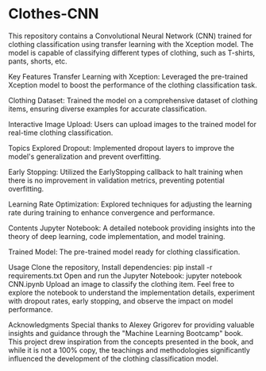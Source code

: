 # Clothes-CNN
This repository contains a Convolutional Neural Network (CNN) trained for clothing classification using transfer learning with the Xception model. The model is capable of classifying different types of clothing, such as T-shirts, pants, shorts, etc.

Key Features
Transfer Learning with Xception: Leveraged the pre-trained Xception model to boost the performance of the clothing classification task.

Clothing Dataset: Trained the model on a comprehensive dataset of clothing items, ensuring diverse examples for accurate classification.

Interactive Image Upload: Users can upload images to the trained model for real-time clothing classification.

Topics Explored
Dropout: Implemented dropout layers to improve the model's generalization and prevent overfitting.

Early Stopping: Utilized the EarlyStopping callback to halt training when there is no improvement in validation metrics, preventing potential overfitting.

Learning Rate Optimization: Explored techniques for adjusting the learning rate during training to enhance convergence and performance.

Contents
Jupyter Notebook: A detailed notebook providing insights into the theory of deep learning, code implementation, and model training.

Trained Model: The pre-trained model ready for clothing classification.

Usage
Clone the repository,
Install dependencies: pip install -r requirements.txt
Open and run the Jupyter Notebook: jupyter notebook CNN.ipynb
Upload an image to classify the clothing item.
Feel free to explore the notebook to understand the implementation details, experiment with dropout rates, early stopping, and observe the impact on model performance.

Acknowledgments
Special thanks to Alexey Grigorev for providing valuable insights and guidance through the "Machine Learning Bootcamp" book. This project drew inspiration from the concepts presented in the book, and while it is not a 100% copy, the teachings and methodologies significantly influenced the development of the clothing classification model.